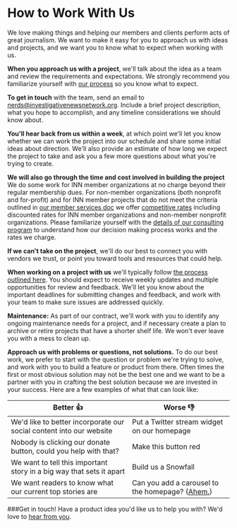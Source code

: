 # How to Work With Us

We love making things and helping our members and clients perform acts of great journalism. We want to make it easy for you to approach us with ideas and projects, and we want you to know what to expect when working with us.

**When you approach us with a project**, we'll talk about the idea as a team and review the requirements and expectations. We strongly recommend you familiarize yourself with [our process](/how-we-work/process.md) so you know what to expect. 

**To get in touch** with the team, send an email to [nerds@investigativenewsnetwork.org](mailto:nerds@investigativenewsnetwork.org). Include a brief project description, what you hope to accomplish, and any timeline considerations we should know about.

**You'll hear back from us within a week**, at which point we'll let you know whether we can work the project into our schedule and share some initial ideas about direction. We'll also provide an estimate of how long we expect the project to take and ask you a few more questions about what you're trying to create.

**We will also go through the time and cost involved in building the project** We do some work for INN member organizations at no charge beyond their regular membership dues. For non-member organizations (both nonprofit and for-profit) and for INN member projects that do not meet the criteria outlined in [our member services doc](member-services.md) we offer [competitive rates](/how-to-work-with-us/consulting/consulting-rates.md) including discounted rates for INN member organizations and non-member nonprofit organizations. Please familiarize yourself with the [details of our consulting program](/how-to-work-with-us/consulting) to understand how our decision making process works and the rates we charge.

**If we can't take on the project**, we'll do our best to connect you with vendors we trust, or point you toward tools and resources that could help.

**When working on a project with us** we'll typically follow [the process outlined here](/how-we-work/process.md). You should expect to receive weekly updates and multiple opportunities for review and feedback. We'll let you know about the important deadlines for submitting changes and feedback, and work with your team to make sure issues are addressed quickly.

**Maintenance:** As part of our contract, we'll work with you to identify any ongoing maintenance needs for a project, and if necessary create a plan to archive or retire projects that have a shorter shelf life. We won't ever leave you with a mess to clean up.

**Approach us with problems or questions, not solutions.** To do our best work, we prefer to start with the question or problem we're trying to solve, and work with you to build a feature or product from there. Often times the first or most obvious solution may not be the best one and we want to be a partner with you in crafting the best solution because we are invested in your success. Here are a few examples of what that can look like:
  

Better :thumbsup: | Worse :thumbsdown:    |
------------      | ------------- | 
We'd like to better incorporate our social content into our website | Put a Twitter stream widget on our homepage | 
Nobody is clicking our donate button, could you help with that? | Make this button red  | 
We want to tell this important story in a big way that sets it apart | Build us a Snowfall  | 
We want readers to know what our current top stories are     | Can you add a carousel to the homepage? ([Ahem.](http://shouldiuseacarousel.com/))  | 

###Get in touch!
Have a product idea you'd like us to help you with? We'd love to [hear from you](mailto:nerds@investigativenewsnetwork.org).